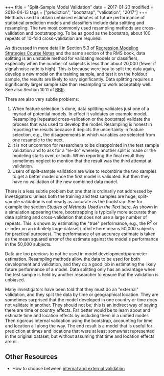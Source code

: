 +++
title = "Split-Sample Model Validation"
date = 2017-01-23
modified = 2018-04-13
tags = ["prediction", "bootstrap", "validation", "2017"]
+++
Methods used
to obtain unbiased estimates of future performance of statistical
prediction models and classifiers include data splitting and resampling.
 The two most commonly used resampling methods are cross-validation and
bootstrapping.  To be as good as the bootstrap, about 100 repeats of
10-fold cross-validation are required.

As discussed in more detail in Section 5.3 of [Regression Modeling
Strategies Course Notes](http://fharrell.com/doc/rms.pdf) and the
same section of the RMS book, data splitting is an unstable method for
validating models or classifiers, especially when the number of subjects
is less than about 20,000 (fewer if signal:noise ratio is high).  This
is because were you to split the data again, develop a new model on the
training sample, and test it on the holdout sample, the results are
likely to vary significantly.   Data splitting requires a significantly
larger sample size than resampling to work acceptably well.  See also
Section 10.11 of [BBR](http://fharrell.com/links).

There are also very subtle problems:


1.  When feature selection is done, data splitting validates just one of
    a myriad of potential models.  In effect it validates an example
    model.  Resampling (repeated cross-validation or the bootstrap)
    validate the process that was used to develop the model.  Resampling
    is honest in reporting the results because it depicts the
    uncertainty in feature selection, e.g., the disagreements in which
    variables are selected from one resample to the next.
2.  It is not uncommon for researchers to be disappointed in the test
    sample validation and to ask for a "re-do" whereby another split is
    made or the modeling starts over, or both.  When reporting the final
    result they sometimes neglect to mention that the result was the
    third attempt at validation.
3.  Users of split-sample validation are wise to recombine the two
    samples to get a better model once the first model is validated.
     But then they have no validation of the new combined data model.

There is a less subtle problem but one that is ordinarily not addressed
by investigators: unless both the training and test samples are huge,
split-sample validation is not nearly as accurate as the bootstrap.  See
for example the section *Studies of Methods Used in the
Text* [here](http://biostat.mc.vanderbilt.edu/rms).  As shown in a
simulation appearing there, bootstrapping is typically more accurate
than data splitting and cross-validation that does not use a large
number of repeats.  This is shown by estimating the "true" performance,
e.g., the R<sup>2</sup> or c-index on an infinitely large dataset (infinite
here means 50,000 subjects for practical purposes).  The performance of
an accuracy estimate is taken as the mean squared error of the estimate
against the model's performance in the 50,000 subjects.

Data are too precious to not be used in model development/parameter
estimation.  Resampling methods allow the data to be used for both
development and validation, and they do a good job in estimating the
likely future performance of a model.  Data splitting only has an
advantage when the test sample is held by another researcher to ensure
that the validation is unbiased.

Many investigators have been told that they must do an "external"
validation, and they split the data by time or geographical location.
 They are sometimes surprised that the model developed in one country or
time does not validate in another.  They should not be; this is an
indirect way of saying there are time or country effects.  Far better
would be to learn about and estimate time and location effects by
including them in a unified model.  Then rigorous internal validation
using the bootstrap, accounting for time and location all along the way.
 The end result is a model that is useful for prediction at times and
locations that were at least somewhat represented in the original
dataset, but without assuming that time and location effects are nil.

## Other Resources
* How to choose between [internal and external validation](/doc/bbr.pdf#nameddest=reg-choose-val)

